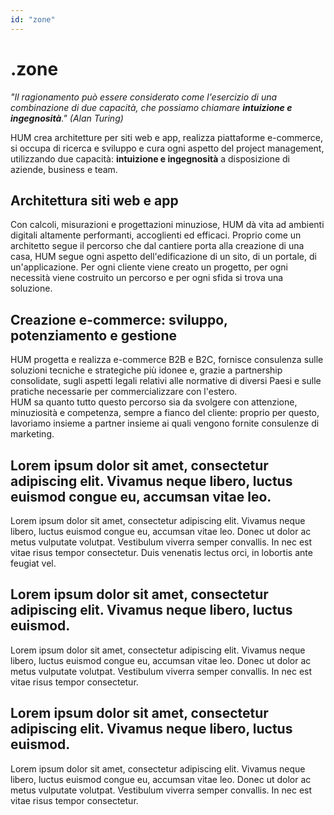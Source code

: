 ```yaml
---
id: "zone"
---
```


<PageHeader>

<div>

# .zone

_"Il ragionamento può essere considerato come l'esercizio di una combinazione di due capacità, che possiamo chiamare **intuizione e ingegnosità**." (Alan Turing)_

</div>

<HeaderLogo />

</PageHeader>

<LeftParagraph>

HUM crea architetture per siti web e app, realizza piattaforme e-commerce, si occupa di ricerca e sviluppo e cura ogni aspetto del project management, utilizzando due capacità: **intuizione e ingegnosità** a disposizione di aziende, business e team. 

</LeftParagraph>

<TitledParagraph>

## Architettura siti web e app

<div>

Con calcoli, misurazioni e progettazioni minuziose, HUM dà vita ad ambienti digitali altamente performanti, accoglienti ed efficaci. Proprio come un architetto segue il percorso che dal cantiere porta alla creazione di una casa, HUM segue ogni aspetto dell'edificazione di un sito, di un portale, di un'applicazione. Per ogni cliente viene creato un progetto, per ogni necessità viene costruito un percorso e per ogni sfida si trova una soluzione.

</div>

</TitledParagraph>

<LeftParagraph>

## Creazione e-commerce: sviluppo, potenziamento e gestione

HUM progetta e realizza e-commerce B2B e B2C, fornisce consulenza sulle soluzioni tecniche e strategiche più idonee e, grazie a partnership consolidate, sugli aspetti legali relativi alle normative di diversi Paesi e sulle pratiche necessarie per commercializzare con l'estero.  
HUM sa quanto tutto questo percorso sia da svolgere con attenzione, minuziosità e competenza, sempre a fianco del cliente: proprio per questo, lavoriamo insieme a partner insieme ai quali vengono fornite consulenze di marketing.

</LeftParagraph>

<LeftParagraph>

## Lorem ipsum dolor sit amet, consectetur adipiscing elit. Vivamus neque libero, luctus euismod congue eu, accumsan vitae leo.

Lorem ipsum dolor sit amet, consectetur adipiscing elit. Vivamus neque libero, luctus euismod congue eu, accumsan vitae leo. Donec ut dolor ac metus vulputate volutpat. Vestibulum viverra semper convallis. In nec est vitae risus tempor consectetur.
Duis venenatis lectus orci, in lobortis ante feugiat vel.

</LeftParagraph>

<TitledParagraph>

## Lorem ipsum dolor sit amet, consectetur adipiscing elit. Vivamus neque libero, luctus euismod.

<div>

Lorem ipsum dolor sit amet, consectetur adipiscing elit. Vivamus neque libero, luctus euismod congue eu, accumsan vitae leo. Donec ut dolor ac metus vulputate volutpat. Vestibulum viverra semper convallis. In nec est vitae risus tempor consectetur.

</div>

</TitledParagraph>

<TitledParagraph>

## Lorem ipsum dolor sit amet, consectetur adipiscing elit. Vivamus neque libero, luctus euismod.

<div>

Lorem ipsum dolor sit amet, consectetur adipiscing elit. Vivamus neque libero, luctus euismod congue eu, accumsan vitae leo. Donec ut dolor ac metus vulputate volutpat. Vestibulum viverra semper convallis. In nec est vitae risus tempor consectetur.

</div>

</TitledParagraph>
